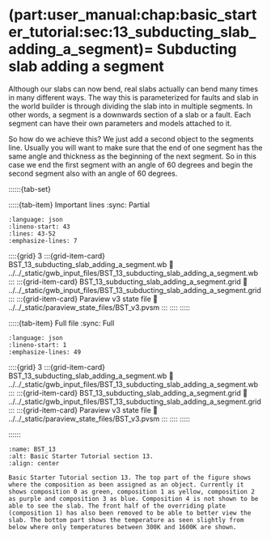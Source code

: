 (part:user_manual:chap:basic_starter_tutorial:sec:13_subducting_slab_adding_a_segment)=
Subducting slab adding a segment
================================

Although our slabs can now bend, real slabs actually can bend many times in many different ways. The way this is parameterized for faults and slab in the world builder is through dividing the slab into in multiple segments. In other words, a segment is a downwards section of a slab or a fault. Each segment can have their own parameters and models attached to it. 

So how do we achieve this? We just add a second object to the segments line. Usually you will want to make sure that the end of one segment has the same angle and thickness as the beginning of the next segment. So in this case we end the first segment with an angle of 60 degrees and begin the second segment also with an angle of 60 degrees.

::::::{tab-set}

:::::{tab-item} Important lines
:sync: Partial

```{literalinclude} ../../_static/gwb_input_files/BST_13_subducting_slab_adding_a_segment.wb
:language: json
:lineno-start: 43
:lines: 43-52
:emphasize-lines: 7
```
::::{grid} 3
:::{grid-item-card} BST_13_subducting_slab_adding_a_segment.wb
:link: ../../_static/gwb_input_files/BST_13_subducting_slab_adding_a_segment.wb
:::
:::{grid-item-card} BST_13_subducting_slab_adding_a_segment.grid
:link: ../../_static/gwb_input_files/BST_13_subducting_slab_adding_a_segment.grid
:::
:::{grid-item-card} Paraview v3 state file 
:link: ../../_static/paraview_state_files/BST_v3.pvsm
:::
::::
:::::

:::::{tab-item} Full file
:sync: Full


```{literalinclude} ../../_static/gwb_input_files/BST_13_subducting_slab_adding_a_segment.wb
:language: json
:lineno-start: 1
:emphasize-lines: 49
```

::::{grid} 3
:::{grid-item-card} BST_13_subducting_slab_adding_a_segment.wb
:link: ../../_static/gwb_input_files/BST_13_subducting_slab_adding_a_segment.wb
:::
:::{grid-item-card} BST_13_subducting_slab_adding_a_segment.grid
:link: ../../_static/gwb_input_files/BST_13_subducting_slab_adding_a_segment.grid
:::
:::{grid-item-card} Paraview v3 state file 
:link: ../../_static/paraview_state_files/BST_v3.pvsm
:::
::::
:::::

::::::

```{figure} ../../../../doc/sphinx/_static/images/user_manual/basic_starter_tutorial/BST_13.png
:name: BST_13
:alt: Basic Starter Tutorial section 13. 
:align: center

Basic Starter Tutorial section 13. The top part of the figure shows where the composition as been assigned as an object. Currently it shows composition 0 as green, composition 1 as yellow, composition 2 as purple and composition 3 as blue. Composition 4 is not shown to be able to see the slab. The front half of the overriding plate (composition 1) has also been removed to be able to better view the slab. The bottom part shows the temperature as seen slightly from below where only temperatures between 300K and 1600K are shown. 
```